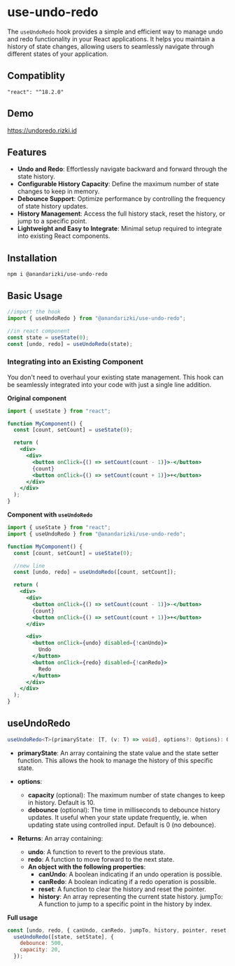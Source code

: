 # use-undo-redo

The `useUndoRedo` hook provides a simple and efficient way to manage undo and redo functionality in your React applications. It helps you maintain a history of state changes, allowing users to seamlessly navigate through different states of your application. 
## Compatiblity
`"react": "^18.2.0"`
## Demo
https://undoredo.rizki.id

## Features

- **Undo and Redo**: Effortlessly navigate backward and forward through the state history.
- **Configurable History Capacity**: Define the maximum number of state changes to keep in memory.
- **Debounce Support**: Optimize performance by controlling the frequency of state history updates.
- **History Management**: Access the full history stack, reset the history, or jump to a specific point.
- **Lightweight and Easy to Integrate**: Minimal setup required to integrate into existing React components.

## Installation

```node
npm i @anandarizki/use-undo-redo
```

## Basic Usage

```js
//import the hook
import { useUndoRedo } from "@anandarizki/use-undo-redo";

//in react component
const state = useState(0);
const [undo, redo] = useUndoRedo(state);
```

### Integrating into an Existing Component

You don't need to overhaul your existing state management. This hook can be seamlessly integrated into your code with just a single line addition.

**Original component**

```jsx
import { useState } from "react";

function MyComponent() {
  const [count, setCount] = useState(0);

  return (
    <div>
      <div>
        <button onClick={() => setCount(count - 1)}>-</button>
        {count}
        <button onClick={() => setCount(count + 1)}>+</button>
      </div>
    </div>
  );
}
```

**Component with `useUndoRedo`**

```jsx
import { useState } from "react";
import { useUndoRedo } from "@anandarizki/use-undo-redo";

function MyComponent() {
  const [count, setCount] = useState(0);

  //new line
  const [undo, redo] = useUndoRedo([count, setCount]);

  return (
    <div>
      <div>
        <button onClick={() => setCount(count - 1)}>-</button>
        {count}
        <button onClick={() => setCount(count + 1)}>+</button>
      </div>

      <div>
        <button onClick={undo} disabled={!canUndo}>
          Undo
        </button>
        <button onClick={redo} disabled={!canRedo}>
          Redo
        </button>
      </div>
    </div>
  );
}
```

## useUndoRedo

```ts
useUndoRedo<T>(primaryState: [T, (v: T) => void], options?: Options): Output<T>
```
- **primaryState**: An array containing the state value and the state setter function. This allows the hook to manage the history of this specific state.

- **options**: 
    - **capacity** (optional): The maximum number of state changes to keep in history. Default is 10.
    - **debounce** (optional): The time in milliseconds to debounce history updates. It useful when your state update frequently, ie. when updating state using controlled input. Default is 0 (no debounce).

- **Returns**: An array containing:
    - **undo**: A function to revert to the previous state.
    - **redo**: A function to move forward to the next state.
    - **An object with the following properties**:
        - **canUndo**: A boolean indicating if an undo operation is possible.
        - **canRedo**: A boolean indicating if a redo operation is possible.
        - **reset**: A function to clear the history and reset the pointer.
        - **history**: An array representing the current state history.
jumpTo: A function to jump to a specific point in the history by index.

**Full usage**

```js
const [undo, redo, { canUndo, canRedo, jumpTo, history, pointer, reset }] =
  useUndoRedo([state, setState], {
    debounce: 500,
    capacity: 20,
  });
```
